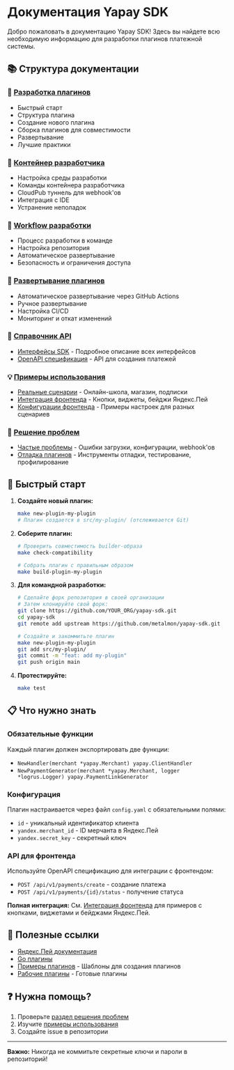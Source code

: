 # Документация Yapay SDK

Добро пожаловать в документацию Yapay SDK! Здесь вы найдете всю необходимую информацию для разработки плагинов платежной системы.

## 📚 Структура документации

### 🚀 [Разработка плагинов](development/getting-started.md)
- Быстрый старт
- Структура плагина
- Создание нового плагина
- Сборка плагинов для совместимости
- Развертывание
- Лучшие практики

### 🐳 [Контейнер разработчика](development/dev-container.md)
- Настройка среды разработки
- Команды контейнера разработчика
- CloudPub туннель для webhook'ов
- Интеграция с IDE
- Устранение неполадок

### 🔄 [Workflow разработки](development/workflow.md)
- Процесс разработки в команде
- Настройка репозитория
- Автоматическое развертывание
- Безопасность и ограничения доступа

### 🚀 [Развертывание плагинов](development/deployment.md)
- Автоматическое развертывание через GitHub Actions
- Ручное развертывание
- Настройка CI/CD
- Мониторинг и откат изменений

### 📖 [Справочник API](api-reference/)
- [Интерфейсы SDK](api-reference/interfaces.md) - Подробное описание всех интерфейсов
- [OpenAPI спецификация](api-reference/payment-api.yaml) - API для создания платежей

### 💡 [Примеры использования](examples/)
- [Реальные сценарии](examples/real-world-scenarios.md) - Онлайн-школа, магазин, подписки
- [Интеграция фронтенда](examples/frontend-integration.md) - Кнопки, виджеты, бейджи Яндекс.Пей
- [Конфигурации фронтенда](examples/frontend-config-examples.md) - Примеры настроек для разных сценариев

### 🔧 [Решение проблем](troubleshooting/)
- [Частые проблемы](troubleshooting/common-issues.md) - Ошибки загрузки, конфигурации, webhook'ов
- [Отладка плагинов](troubleshooting/debugging.md) - Инструменты отладки, тестирование, профилирование

## 🎯 Быстрый старт

1. **Создайте новый плагин:**
   ```bash
   make new-plugin-my-plugin
   # Плагин создается в src/my-plugin/ (отслеживается Git)
   ```

2. **Соберите плагин:**
   ```bash
   # Проверить совместимость builder-образа
   make check-compatibility
   
   # Собрать плагин с правильным образом
   make build-plugin-my-plugin
   ```

3. **Для командной разработки:**
   ```bash
   # Сделайте форк репозитория в своей организации
   # Затем клонируйте свой форк:
   git clone https://github.com/YOUR_ORG/yapay-sdk.git
   cd yapay-sdk
   git remote add upstream https://github.com/metalmon/yapay-sdk.git
   
   # Создайте и закоммитьте плагин
   make new-plugin-my-plugin
   git add src/my-plugin/
   git commit -m "feat: add my-plugin"
   git push origin main
   ```

4. **Протестируйте:**
   ```bash
   make test
   ```

## 📋 Что нужно знать

### Обязательные функции
Каждый плагин должен экспортировать две функции:
- `NewHandler(merchant *yapay.Merchant) yapay.ClientHandler`
- `NewPaymentGenerator(merchant *yapay.Merchant, logger *logrus.Logger) yapay.PaymentLinkGenerator`

### Конфигурация
Плагин настраивается через файл `config.yaml` с обязательными полями:
- `id` - уникальный идентификатор клиента
- `yandex.merchant_id` - ID мерчанта в Яндекс.Пей
- `yandex.secret_key` - секретный ключ

### API для фронтенда
Используйте OpenAPI спецификацию для интеграции с фронтендом:
- `POST /api/v1/payments/create` - создание платежа
- `POST /api/v1/payments/{id}/status` - получение статуса

**Полная интеграция:** См. [Интеграция фронтенда](examples/frontend-integration.md) для примеров с кнопками, виджетами и бейджами Яндекс.Пей.

## 🔗 Полезные ссылки

- [Яндекс.Пей документация](https://pay.yandex.ru/docs/ru/custom/backend/merchant-api/index)
- [Go плагины](https://pkg.go.dev/plugin)
- [Примеры плагинов](../examples/) - Шаблоны для создания плагинов
- [Рабочие плагины](../src/) - Готовые плагины

## ❓ Нужна помощь?

1. Проверьте [раздел решения проблем](troubleshooting/common-issues.md)
2. Изучите [примеры использования](examples/real-world-scenarios.md)
3. Создайте issue в репозитории

---

**Важно:** Никогда не коммитьте секретные ключи и пароли в репозиторий!
